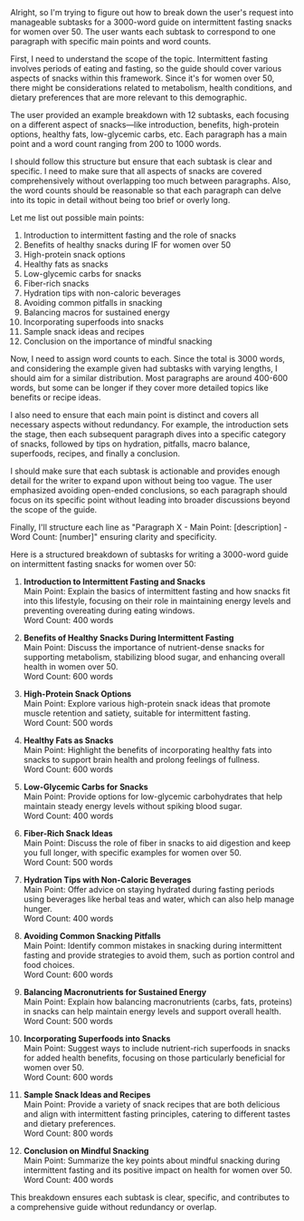 <think>
Alright, so I'm trying to figure out how to break down the user's request into manageable subtasks for a 3000-word guide on intermittent fasting snacks for women over 50. The user wants each subtask to correspond to one paragraph with specific main points and word counts.

First, I need to understand the scope of the topic. Intermittent fasting involves periods of eating and fasting, so the guide should cover various aspects of snacks within this framework. Since it's for women over 50, there might be considerations related to metabolism, health conditions, and dietary preferences that are more relevant to this demographic.

The user provided an example breakdown with 12 subtasks, each focusing on a different aspect of snacks—like introduction, benefits, high-protein options, healthy fats, low-glycemic carbs, etc. Each paragraph has a main point and a word count ranging from 200 to 1000 words.

I should follow this structure but ensure that each subtask is clear and specific. I need to make sure that all aspects of snacks are covered comprehensively without overlapping too much between paragraphs. Also, the word counts should be reasonable so that each paragraph can delve into its topic in detail without being too brief or overly long.

Let me list out possible main points:

1. Introduction to intermittent fasting and the role of snacks
2. Benefits of healthy snacks during IF for women over 50
3. High-protein snack options
4. Healthy fats as snacks
5. Low-glycemic carbs for snacks
6. Fiber-rich snacks
7. Hydration tips with non-caloric beverages
8. Avoiding common pitfalls in snacking
9. Balancing macros for sustained energy
10. Incorporating superfoods into snacks
11. Sample snack ideas and recipes
12. Conclusion on the importance of mindful snacking

Now, I need to assign word counts to each. Since the total is 3000 words, and considering the example given had subtasks with varying lengths, I should aim for a similar distribution. Most paragraphs are around 400-600 words, but some can be longer if they cover more detailed topics like benefits or recipe ideas.

I also need to ensure that each main point is distinct and covers all necessary aspects without redundancy. For example, the introduction sets the stage, then each subsequent paragraph dives into a specific category of snacks, followed by tips on hydration, pitfalls, macro balance, superfoods, recipes, and finally a conclusion.

I should make sure that each subtask is actionable and provides enough detail for the writer to expand upon without being too vague. The user emphasized avoiding open-ended conclusions, so each paragraph should focus on its specific point without leading into broader discussions beyond the scope of the guide.

Finally, I'll structure each line as "Paragraph X - Main Point: [description] - Word Count: [number]" ensuring clarity and specificity.
</think>

Here is a structured breakdown of subtasks for writing a 3000-word guide on intermittent fasting snacks for women over 50:

1. **Introduction to Intermittent Fasting and Snacks**  
   Main Point: Explain the basics of intermittent fasting and how snacks fit into this lifestyle, focusing on their role in maintaining energy levels and preventing overeating during eating windows.  
   Word Count: 400 words

2. **Benefits of Healthy Snacks During Intermittent Fasting**  
   Main Point: Discuss the importance of nutrient-dense snacks for supporting metabolism, stabilizing blood sugar, and enhancing overall health in women over 50.  
   Word Count: 600 words

3. **High-Protein Snack Options**  
   Main Point: Explore various high-protein snack ideas that promote muscle retention and satiety, suitable for intermittent fasting.  
   Word Count: 500 words

4. **Healthy Fats as Snacks**  
   Main Point: Highlight the benefits of incorporating healthy fats into snacks to support brain health and prolong feelings of fullness.  
   Word Count: 600 words

5. **Low-Glycemic Carbs for Snacks**  
   Main Point: Provide options for low-glycemic carbohydrates that help maintain steady energy levels without spiking blood sugar.  
   Word Count: 400 words

6. **Fiber-Rich Snack Ideas**  
   Main Point: Discuss the role of fiber in snacks to aid digestion and keep you full longer, with specific examples for women over 50.  
   Word Count: 500 words

7. **Hydration Tips with Non-Caloric Beverages**  
   Main Point: Offer advice on staying hydrated during fasting periods using beverages like herbal teas and water, which can also help manage hunger.  
   Word Count: 400 words

8. **Avoiding Common Snacking Pitfalls**  
   Main Point: Identify common mistakes in snacking during intermittent fasting and provide strategies to avoid them, such as portion control and food choices.  
   Word Count: 600 words

9. **Balancing Macronutrients for Sustained Energy**  
   Main Point: Explain how balancing macronutrients (carbs, fats, proteins) in snacks can help maintain energy levels and support overall health.  
   Word Count: 500 words

10. **Incorporating Superfoods into Snacks**  
    Main Point: Suggest ways to include nutrient-rich superfoods in snacks for added health benefits, focusing on those particularly beneficial for women over 50.  
    Word Count: 600 words

11. **Sample Snack Ideas and Recipes**  
    Main Point: Provide a variety of snack recipes that are both delicious and align with intermittent fasting principles, catering to different tastes and dietary preferences.  
    Word Count: 800 words

12. **Conclusion on Mindful Snacking**  
    Main Point: Summarize the key points about mindful snacking during intermittent fasting and its positive impact on health for women over 50.  
    Word Count: 400 words

This breakdown ensures each subtask is clear, specific, and contributes to a comprehensive guide without redundancy or overlap.